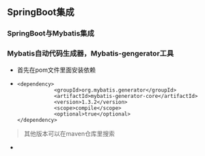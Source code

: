## SpringBoot集成

### SpringBoot与Mybatis集成



### Mybatis自动代码生成器，Mybatis-gengerator工具

- 首先在pom文件里面安装依赖

- ```
  <dependency>
              <groupId>org.mybatis.generator</groupId>
              <artifactId>mybatis-generator-core</artifactId>
              <version>1.3.2</version>
              <scope>compile</scope>
              <optional>true</optional>
  </dependency>
  ```
> 其他版本可以在maven仓库里搜索

- 



